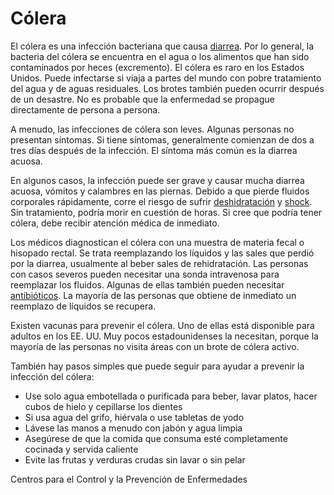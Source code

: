 Cólera
======


El cólera es una infección bacteriana que causa [diarrea](https://medlineplus.gov/spanish/diarrhea.html). Por lo general, la bacteria del cólera se encuentra en el agua o los alimentos que han sido contaminados por heces (excremento). El cólera es raro en los Estados Unidos. Puede infectarse si viaja a partes del mundo con pobre tratamiento del agua y de aguas residuales. Los brotes también pueden ocurrir después de un desastre. No es probable que la enfermedad se propague directamente de persona a persona.


A menudo, las infecciones de cólera son leves. Algunas personas no presentan síntomas. Si tiene síntomas, generalmente comienzan de dos a tres días después de la infección. El síntoma más común es la diarrea acuosa.


En algunos casos, la infección puede ser grave y causar mucha diarrea acuosa, vómitos y calambres en las piernas. Debido a que pierde fluidos corporales rápidamente, corre el riesgo de sufrir [deshidratación](https://medlineplus.gov/spanish/dehydration.html) y [shock](https://medlineplus.gov/spanish/shock.html). Sin tratamiento, podría morir en cuestión de horas. Si cree que podría tener cólera, debe recibir atención médica de inmediato.


Los médicos diagnostican el cólera con una muestra de materia fecal o hisopado rectal. Se trata reemplazando los líquidos y las sales que perdió por la diarrea, usualmente al beber sales de rehidratación. Las personas con casos severos pueden necesitar una sonda intravenosa para reemplazar los fluidos. Algunas de ellas también pueden necesitar [antibióticos](https://medlineplus.gov/spanish/antibiotics.html). La mayoría de las personas que obtiene de inmediato un reemplazo de líquidos se recupera.



Existen vacunas para prevenir el cólera. Uno de ellas está disponible para adultos en los EE. UU. Muy pocos estadounidenses la necesitan, porque la mayoría de las personas no visita áreas con un brote de cólera activo.


También hay pasos simples que puede seguir para ayudar a prevenir la infección del cólera:


* Use solo agua embotellada o purificada para beber, lavar platos, hacer cubos de hielo y cepillarse los dientes
* Si usa agua del grifo, hiérvala o use tabletas de yodo
* Lávese las manos a menudo con jabón y agua limpia
* Asegúrese de que la comida que consuma esté completamente cocinada y servida caliente
* Evite las frutas y verduras crudas sin lavar o sin pelar


Centros para el Control y la Prevención de Enfermedades

